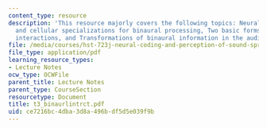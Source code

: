 ```yaml
---
content_type: resource
description: 'This resource majorly covers the following topics: Neural circuitry
  and cellular specializations for binaural processing, Two basic forms of binaural
  interactions, and Transformations of binaural information in the auditory pathway.'
file: /media/courses/hst-723j-neural-coding-and-perception-of-sound-spring-2005/ce7216bc4dba3d8a496bdf5d5e039f9b_t3_binaurlintrct.pdf
file_type: application/pdf
learning_resource_types:
- Lecture Notes
ocw_type: OCWFile
parent_title: Lecture Notes
parent_type: CourseSection
resourcetype: Document
title: t3_binaurlintrct.pdf
uid: ce7216bc-4dba-3d8a-496b-df5d5e039f9b
---
```

